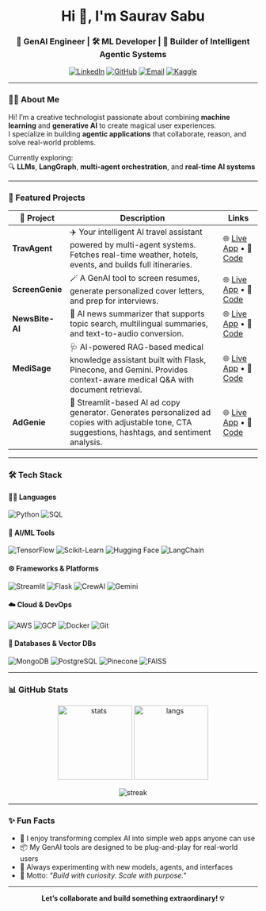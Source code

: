 <h1 align="center">Hi 👋, I'm Saurav Sabu</h1>
<h3 align="center">🧠 GenAI Engineer | 🛠️ ML Developer | 🧩 Builder of Intelligent Agentic Systems</h3>

<p align="center">
  <a href="https://www.linkedin.com/in/sauravsabu789/" target="_blank"><img src="https://img.shields.io/badge/LinkedIn-Connect-blue?style=for-the-badge&logo=linkedin" alt="LinkedIn"></a>
  <a href="https://github.com/saurav-sabu" target="_blank"><img src="https://img.shields.io/badge/GitHub-Follow-black?style=for-the-badge&logo=github" alt="GitHub"></a>
  <a href="mailto:saurav.sabu9@gmail.com"><img src="https://img.shields.io/badge/Email-Contact-red?style=for-the-badge&logo=gmail" alt="Email"></a>
  <a href="https://www.kaggle.com/sauravsabu" target="_blank"><img src="https://img.shields.io/badge/Kaggle-Profile-blue?style=for-the-badge&logo=kaggle" alt="Kaggle"></a>
</p>

---

### 🧑‍💼 About Me

Hi! I’m a creative technologist passionate about combining **machine learning** and **generative AI** to create magical user experiences.  
I specialize in building **agentic applications** that collaborate, reason, and solve real-world problems.

Currently exploring:  
🔍 **LLMs**, **LangGraph**, **multi-agent orchestration**, and **real-time AI systems**

---

### 🚀 Featured Projects

| 🧠 Project      | Description                                                                                                                                              | Links                                                                                                    |
| --------------- | -------------------------------------------------------------------------------------------------------------------------------------------------------- | -------------------------------------------------------------------------------------------------------- |
| **TravAgent**   | ✈️ Your intelligent AI travel assistant powered by multi-agent systems. Fetches real-time weather, hotels, events, and builds full itineraries.          | 🌐 [Live App](https://travagent.onrender.com) • 📂 [Code](https://github.com/saurav-sabu/TravAgent)      |
| **ScreenGenie** | 🪄 A GenAI tool to screen resumes, generate personalized cover letters, and prep for interviews.                                                         | 🌐 [Live App](https://screengenie.streamlit.app) • 📂 [Code](https://github.com/saurav-sabu/ScreenGenie) |
| **NewsBite-AI** | 📰 AI news summarizer that supports topic search, multilingual summaries, and text-to-audio conversion.                                                  | 🌐 [Live App](https://newsbite-ai.streamlit.app) • 📂 [Code](https://github.com/saurav-sabu/NewsBite-AI) |
| **MediSage**    | 🩺 AI-powered RAG-based medical knowledge assistant built with Flask, Pinecone, and Gemini. Provides context-aware medical Q\&A with document retrieval. | 🌐 [Live App](https://medisage-zrba.onrender.com) • 📂 [Code](https://github.com/saurav-sabu/MediSage)   |
| **AdGenie**     | 📢 Streamlit-based AI ad copy generator. Generates personalized ad copies with adjustable tone, CTA suggestions, hashtags, and sentiment analysis.        | 🌐 [Live App](https://adgenie.streamlit.app) • 📂 [Code](https://github.com/saurav-sabu/AdGenie)         |

---

### 🛠️ Tech Stack

#### 👨‍💻 Languages
![Python](https://img.shields.io/badge/Python-blue?style=flat&logo=python)
![SQL](https://img.shields.io/badge/SQL-4479A1?style=flat&logo=postgresql)

#### 🧠 AI/ML Tools
![TensorFlow](https://img.shields.io/badge/TensorFlow-orange?style=flat&logo=tensorflow)
![Scikit-Learn](https://img.shields.io/badge/Scikit--Learn-F7931E?style=flat&logo=scikit-learn)
![Hugging Face](https://img.shields.io/badge/HuggingFace-yellow?style=flat&logo=huggingface)
![LangChain](https://img.shields.io/badge/LangChain-purple?style=flat)

#### ⚙️ Frameworks & Platforms
![Streamlit](https://img.shields.io/badge/Streamlit-FF4B4B?style=flat&logo=streamlit)
![Flask](https://img.shields.io/badge/Flask-white?style=flat&logo=flask)
![CrewAI](https://img.shields.io/badge/CrewAI-007ACC?style=flat)
![Gemini](https://img.shields.io/badge/Gemini-AI-23B5E5?style=flat)

#### ☁️ Cloud & DevOps
![AWS](https://img.shields.io/badge/AWS-232F3E?style=flat&logo=amazonaws)
![GCP](https://img.shields.io/badge/GCP-4285F4?style=flat&logo=googlecloud)
![Docker](https://img.shields.io/badge/Docker-2496ED?style=flat&logo=docker)
![Git](https://img.shields.io/badge/Git-F05032?style=flat&logo=git)

#### 🧩 Databases & Vector DBs
![MongoDB](https://img.shields.io/badge/MongoDB-4EA94B?style=flat&logo=mongodb)
![PostgreSQL](https://img.shields.io/badge/PostgreSQL-336791?style=flat&logo=postgresql)
![Pinecone](https://img.shields.io/badge/Pinecone-blue?style=flat)
![FAISS](https://img.shields.io/badge/FAISS-white?style=flat)

---

### 📊 GitHub Stats

<p align="center">
  <img src="https://github-readme-stats.vercel.app/api?username=saurav-sabu&show_icons=true&theme=radical" alt="stats" height="150"/>
  <img src="https://github-readme-stats.vercel.app/api/top-langs/?username=saurav-sabu&layout=compact&theme=radical" alt="langs" height="150"/>
</p>
<p align="center">
  <img src="https://github-readme-streak-stats.herokuapp.com?user=saurav-sabu&theme=radical" alt="streak" />
</p>

---

### ✨ Fun Facts

- 🧙 I enjoy transforming complex AI into simple web apps anyone can use  
- 📦 My GenAI tools are designed to be plug-and-play for real-world users  
- 🔬 Always experimenting with new models, agents, and interfaces  
- 🧭 Motto: *"Build with curiosity. Scale with purpose."*

---

<p align="center">
  <b>Let’s collaborate and build something extraordinary! 💡</b>
</p>
